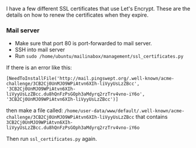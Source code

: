I have a few different SSL certificates that use Let's Encrypt. These are the details on how to renew the certificates when they expire.

### Mail server ###

* Make sure that port 80 is port-forwarded to mail server.
* SSH into mail server
* Run `sudo /home/ubuntu/mailinabox/management/ssl_certificates.py`

If there is an error like this: 

    [NeedToInstallFile('http://mail.pingswept.org/.well-known/acme-challenge/3CB2Cj0UnMJO9WPiAtvn6XIh-liVyyUsLzZBcc', '3CB2Cj0UnMJO9WPiAtvn6XIh-liVyyUsLzZBcc.du8hQnFzPsGOph3aMdyrq2rzTrv4vno-iY6o', '3CB2Cj0UnMJO9WPiAtvn6XIh-liVyyUsLzZBcc')]

then make a file called: `/home/user-data/www/default/.well-known/acme-challenge/3CB2Cj0UnMJO9WPiAtvn6XIh-liVyyUsLzZBcc` that contains `3CB2Cj0UnMJO9WPiAtvn6XIh-liVyyUsLzZBcc.du8hQnFzPsGOph3aMdyrq2rzTrv4vno-iY6o`

Then run `ssl_certificates.py` again.
